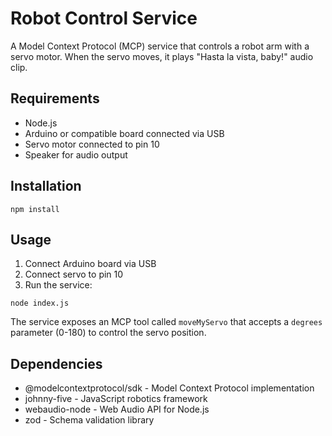 # Robot Control Service

A Model Context Protocol (MCP) service that controls a robot arm with a servo motor. When the servo moves, it plays "Hasta la vista, baby!" audio clip.

## Requirements

- Node.js
- Arduino or compatible board connected via USB
- Servo motor connected to pin 10
- Speaker for audio output

## Installation

```
npm install
```

## Usage

1. Connect Arduino board via USB
2. Connect servo to pin 10
3. Run the service:

```
node index.js
```

The service exposes an MCP tool called `moveMyServo` that accepts a `degrees` parameter (0-180) to control the servo position.

## Dependencies

- @modelcontextprotocol/sdk - Model Context Protocol implementation
- johnny-five - JavaScript robotics framework
- webaudio-node - Web Audio API for Node.js
- zod - Schema validation library
